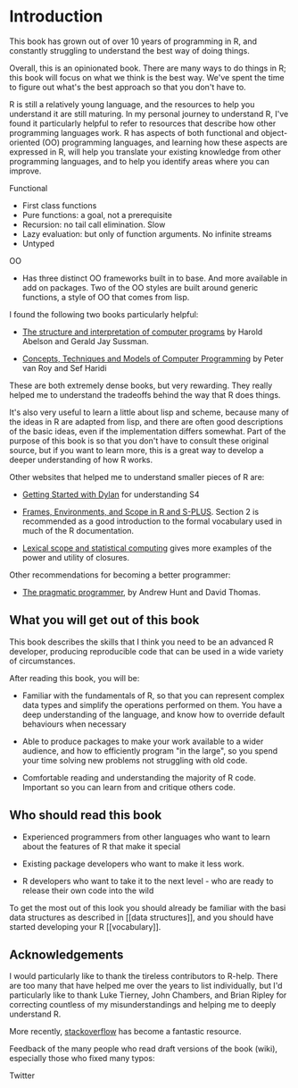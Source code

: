 # Introduction

This book has grown out of over 10 years of programming in R, and constantly struggling to understand the best way of doing things. 

Overall, this is an opinionated book. There are many ways to do things in R; this book will focus on what we think is the best way.  We've spent the time to figure out what's the best approach so that you don't have to.

R is still a relatively young language, and the resources to help you understand it are still maturing. In my personal journey to understand R, I've found it particularly helpful to refer to resources that describe how other programming languages work. R has aspects of both functional and object-oriented (OO) programming languages, and learning how these aspects are expressed in R, will help you translate your existing knowledge from other programming languages, and to help you identify areas where you can improve.

Functional

* First class functions
* Pure functions: a goal, not a prerequisite
* Recursion: no tail call elimination. Slow
* Lazy evaluation: but only of function arguments. No infinite streams
* Untyped

OO

* Has three distinct OO frameworks built in to base. And more available in add on packages.  Two of the OO styles are built around generic functions, a style of OO that comes from lisp.

I found the following two books particularly helpful:

* [The structure and interpretation of computer programs](http://mitpress.mit.edu/sicp/full-text/book/book.html) by Harold Abelson and Gerald Jay Sussman.

* [Concepts, Techniques and Models of Computer Programming](http://amzn.com/0262220695?tag=hadlwick-20) by Peter van Roy and Sef Haridi

These are both extremely dense books, but very rewarding. They really helped me to understand the tradeoffs behind the way that R does things.

It's also very useful to learn a little about lisp and scheme, because many of the ideas in R are adapted from lisp, and there are often good descriptions of the basic ideas, even if the implementation differs somewhat. Part of the purpose of this book is so that you don't have to consult these original source, but if you want to learn more, this is a great way to develop a deeper understanding of how R works.

Other websites that helped me to understand smaller pieces of R are:

* [Getting Started with Dylan](http://opendylan.org/documentation/intro-dylan/index.html) for understanding S4

* [Frames, Environments, and Scope in R and S-PLUS](http://cran.r-project.org/doc/contrib/Fox-Companion/appendix-scope.pdf). Section 2 is recommended as a good introduction to the formal vocabulary used in much of the R documentation. 

* [Lexical scope and statistical computing](http://www.stat.auckland.ac.nz/~ihaka/downloads/lexical.pdf) gives more examples of the power and utility of closures.

Other recommendations for becoming a better programmer:

* [The pragmatic programmer](http://amzn.com/020161622X?tag=hadlwick-20), by Andrew Hunt and David Thomas.

## What you will get out of this book

This book describes the skills that I think you need to be an advanced R developer, producing reproducible code that can be used in a wide variety of circumstances.

After reading this book, you will be:

* Familiar with the fundamentals of R, so that you can represent complex data
  types and simplify the operations performed on them. You have a deep
  understanding of the language, and know how to override default behaviours
  when necessary

* Able to produce packages to make your work available to a wider audience,
  and how to efficiently program "in the large", so you spend your time
  solving new problems not struggling with old code.

* Comfortable reading and understanding the majority of R code. Important so
  you can learn from and critique others code.

## Who should read this book

* Experienced programmers from other languages who want to learn about the
  features of R that make it special

* Existing package developers who want to make it less work.

* R developers who want to take it to the next level - who are ready to
  release their own code into the wild

To get the most out of this look you should already be familiar with the basi data structures as described in [[data structures]], and you should have started developing your R [[vocabulary]].

## Acknowledgements

I would particularly like to thank the tireless contributors to R-help. There are too many that have helped me over the years to list individually, but I'd particularly like to thank Luke Tierney, John Chambers, and Brian Ripley for correcting countless of my misunderstandings and helping me to deeply understand R.

More recently, [stackoverflow](http://stackoverflow.com/questions/tagged/r) has become a fantastic resource.

Feedback of the many people who read draft versions of the book (wiki), especially those who fixed many typos: 

Twitter
